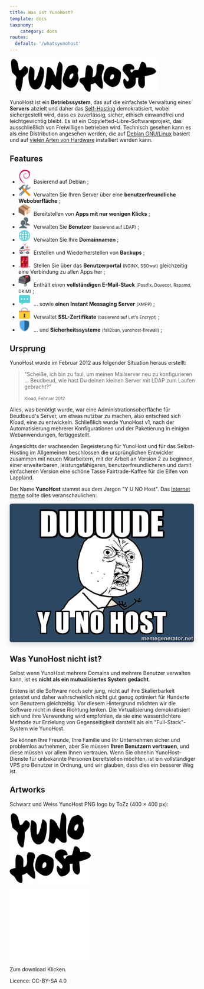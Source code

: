 ```yaml
---
title: Was ist YunoHost?
template: docs
taxonomy:
    category: docs
routes:
  default: '/whatsyunohost'
---
```


<img src="/images/YunoHost_logo_vertical.png" width=400>

YunoHost ist ein **Betriebssystem**, das auf die einfachste Verwaltung eines **Servers** abzielt und daher das [Self-Hosting](/selfhosting) demokratisiert, wobei sichergestellt wird, dass es zuverlässig, sicher, ethisch einwandfrei und leichtgewichtig bleibt. Es ist ein Copylefted-Libre-Softwareprojekt, das ausschließlich von Freiwilligen betrieben wird. Technisch gesehen kann es als eine Distribution angesehen werden, die auf [Debian GNU/Linux](https://debian.org) basiert und auf [vielen Arten von Hardware](/install) installiert werden kann.

## Features

- <img src="/images/icon-debian.png" width=32 style="margin-right:5px"> Basierend auf Debian ;
- <img src="/images/icon-tools.png" width=32 style="margin-right:5px"> Verwalten Sie Ihren Server über eine **benutzerfreundliche Weboberfläche** ;
- <img src="/images/icon-package.png" width=32 style="margin-right:5px"> Bereitstellen von **Apps mit nur wenigen Klicks** ;
- <img src="/images/icon-users.png" width=32 style="margin-right:5px"> Verwalten Sie **Benutzer** <small>(basierend auf LDAP)</small> ;
- <img src="/images/icon-globe.png" width=32 style="margin-right:5px"> Verwalten Sie Ihre **Domainnamen** ;
- <img src="/images/icon-medic.png" width=32 style="margin-right:5px"> Erstellen und Wiederherstellen von **Backups** ;
- <img src="/images/icon-door.png" width=32 style="margin-right:5px"> Stellen Sie über das **Benutzerportal** <small>(NGINX, SSOwat)</small> gleichzeitig eine Verbindung zu allen Apps her ;
- <img src="/images/icon-mail.png" width=32 style="margin-right:5px"> Enthält einen **vollständigen E-Mail-Stack** <small>(Postfix, Dovecot, Rspamd, DKIM)</small> ;
- <img src="/images/icon-messaging.png" width=32 style="margin-right:5px"> … sowie **einen Instant Messaging Server** <small>(XMPP)</small> ;
- <img src="/images/icon-lock.png" width=32 style="margin-right:5px"> Verwaltet **SSL-Zertifikate** <small>(basierend auf Let's Encrypt)</small> ;
- <img src="/images/icon-shield.png" width=32 style="margin-right:5px"> … und **Sicherheitssysteme** <small>(fail2ban, yunohost-firewall)</small> ;

## Ursprung

YunoHost wurde im Februar 2012 aus folgender Situation heraus erstellt:

 <blockquote><p>"Scheiße, ich bin zu faul, um meinen Mailserver neu zu konfigurieren ... Beudbeud, wie hast Du deinen kleinen Server mit LDAP zum Laufen gebracht?"</p><small> Kload, Februar 2012</small></blockquote>

Alles, was benötigt wurde, war eine Administrationsoberfläche für Beudbeud's Server, um etwas nutzbar zu machen, also entschied sich Kload, eine zu entwickeln. Schließlich wurde YunoHost v1, nach der Automatisierung mehrerer Konfigurationen und der Paketierung in einigen Webanwendungen, fertiggestellt.

Angesichts der wachsenden Begeisterung für YunoHost und für das Selbst-Hosting im Allgemeinen beschlossen die ursprünglichen Entwickler zusammen mit neuen Mitarbeitern, mit der Arbeit an Version 2 zu beginnen, einer erweiterbaren, leistungsfähigeren, benutzerfreundlicheren und damit einfacheren Version eine schöne Tasse Fairtrade-Kaffee für die Elfen von Lappland.

Der Name **YunoHost** stammt aus dem Jargon "Y U NO Host". Das [Internet meme](https://en.wikipedia.org/wiki/Internet_meme) sollte dies veranschaulichen:
<div class="text-center"><img style="border-radius: 5px; box-shadow: 0 5px 15px rgba(0,0,0,0.15);" src="/images/dude_yunohost.jpg"></div>

## Was YunoHost nicht ist?

Selbst wenn YunoHost mehrere Domains und mehrere Benutzer verwalten kann, ist es **nicht als ein mutualisiertes System gedacht**.

Erstens ist die Software noch sehr jung, nicht auf ihre Skalierbarkeit getestet und daher wahrscheinlich nicht gut genug optimiert für Hunderte von Benutzern gleichzeitig. Vor diesem Hintergrund möchten wir die Software nicht in diese Richtung lenken. Die Virtualisierung demokratisiert sich und ihre Verwendung wird empfohlen, da sie eine wasserdichtere Methode zur Erzielung von Gegenseitigkeit darstellt als ein "Full-Stack"-System wie YunoHost.

Sie können Ihre Freunde, Ihre Familie und Ihr Unternehmen sicher und problemlos aufnehmen, aber Sie müssen **Ihren Benutzern vertrauen**, und diese müssen vor allem Ihnen vertrauen. Wenn Sie ohnehin YunoHost-Dienste für unbekannte Personen bereitstellen möchten, ist ein vollständiger VPS pro Benutzer in Ordnung, und wir glauben, dass dies ein besserer Weg ist.

## Artworks

Schwarz und Weiss YunoHost PNG logo by ToZz (400 × 400 px):

<a href="/images/ynh_logo_black_300dpi.png"><img src="/images/ynh_logo_black_300dpi.png" width=220></a>

<a href="/images/ynh_logo_white_300dpi.png"><img src="/images/ynh_logo_white_300dpi.png" width=220></a>

Zum download Klicken.

Licence: CC-BY-SA 4.0

